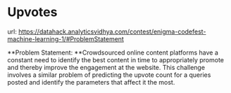 # Upvotes

url: https://datahack.analyticsvidhya.com/contest/enigma-codefest-machine-learning-1/#ProblemStatement

**Problem Statement: **Crowdsourced online content platforms have a constant need to identify the best content in time to appropriately promote and thereby improve the engagement at the website. This challenge involves a similar problem of predicting the upvote count for a queries posted and identify the parameters that affect it the most.
